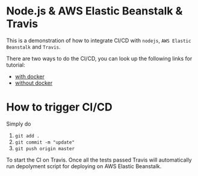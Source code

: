 # Node.js & AWS Elastic Beanstalk & Travis

This is a demonstration of how to integrate CI/CD with `nodejs`, `AWS Elastic Beanstalk` and `Travis`.

There are two ways to do the CI/CD, you can look up the following links for tutorial:
- [with docker](https://github.com/zushenyan/test-playground/tree/docker)
- [without docker](https://github.com/zushenyan/test-playground/tree/no-docker)

# How to trigger CI/CD

Simply do

1. `git add .`
2. `git commit -m "update"`
3. `git push origin master`

To start the CI on Travis. Once all the tests passed Travis will automatically run depolyment script for deploying on AWS Elastic Beanstalk.
